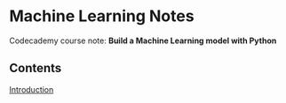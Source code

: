 # Machine Learning Notes

Codecademy course note: **Build a Machine Learning model with Python** 

## Contents

[Introduction](https://github.com/wennnerd/Machine-Learning/blob/main/ML-notes/01.%20Introduction/01.%20Introduction.md)
